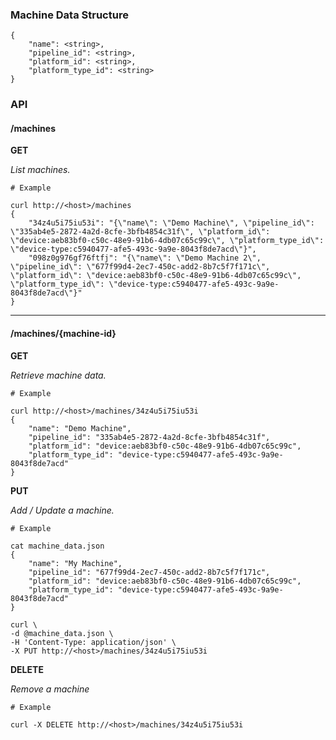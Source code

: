 ### Machine Data Structure

    {
        "name": <string>,
        "pipeline_id": <string>,
        "platform_id": <string>,
        "platform_type_id": <string>
    }

### API

#### /machines

**GET**

_List machines._

    # Example

    curl http://<host>/machines
    {
        "34z4u5i75iu53i": "{\"name\": \"Demo Machine\", \"pipeline_id\": \"335ab4e5-2872-4a2d-8cfe-3bfb4854c31f\", \"platform_id\": \"device:aeb83bf0-c50c-48e9-91b6-4db07c65c99c\", \"platform_type_id\": \"device-type:c5940477-afe5-493c-9a9e-8043f8de7acd\"}",
        "098z0g976gf76ftfj": "{\"name\": \"Demo Machine 2\", \"pipeline_id\": \"677f99d4-2ec7-450c-add2-8b7c5f7f171c\", \"platform_id\": \"device:aeb83bf0-c50c-48e9-91b6-4db07c65c99c\", \"platform_type_id\": \"device-type:c5940477-afe5-493c-9a9e-8043f8de7acd\"}"
    }

----

#### /machines/{machine-id}

**GET**

_Retrieve machine data._

    # Example

    curl http://<host>/machines/34z4u5i75iu53i
    {
        "name": "Demo Machine",
        "pipeline_id": "335ab4e5-2872-4a2d-8cfe-3bfb4854c31f",
        "platform_id": "device:aeb83bf0-c50c-48e9-91b6-4db07c65c99c",
        "platform_type_id": "device-type:c5940477-afe5-493c-9a9e-8043f8de7acd"
    }


**PUT**

_Add / Update a machine._

    # Example

    cat machine_data.json
    {
        "name": "My Machine",
        "pipeline_id": "677f99d4-2ec7-450c-add2-8b7c5f7f171c",
        "platform_id": "device:aeb83bf0-c50c-48e9-91b6-4db07c65c99c",
        "platform_type_id": "device-type:c5940477-afe5-493c-9a9e-8043f8de7acd"
    }

    curl \
    -d @machine_data.json \
    -H 'Content-Type: application/json' \
    -X PUT http://<host>/machines/34z4u5i75iu53i


**DELETE**

_Remove a machine_

    # Example

    curl -X DELETE http://<host>/machines/34z4u5i75iu53i
